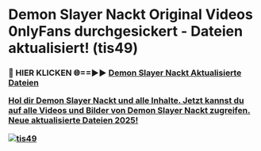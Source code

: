 # Demon Slayer Nackt Original Videos 0nlyFans durchgesickert - Dateien aktualisiert! (tis49)

<h3>🔴 HIER KLICKEN 🌐==►► <a href="https://tinyurl.com/h6vf6nb8" rel="nofollow">Demon Slayer Nackt Aktualisierte Dateien

Hol dir Demon Slayer Nackt und alle Inhalte. Jetzt kannst du auf alle Videos und Bilder von Demon Slayer Nackt zugreifen. Neue aktualisierte Dateien 2025!

[![tis49](https://i.imgur.com/sD4kR3V.gif)](https://tinyurl.com/h6vf6nb8)
